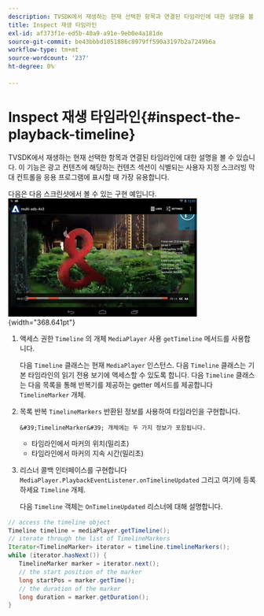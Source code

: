 ```yaml
---
description: TVSDK에서 재생하는 현재 선택한 항목과 연결된 타임라인에 대한 설명을 볼 수 있습니다. 이 기능은 광고 컨텐츠에 해당하는 컨텐츠 섹션이 식별되는 사용자 지정 스크러빙 막대 컨트롤을 응용 프로그램에 표시할 때 가장 유용합니다.
title: Inspect 재생 타임라인
exl-id: af373f1e-ed5b-40a9-a91e-9eb0e4a181de
source-git-commit: be43bbbd1051886c8979ff590a3197b2a7249b6a
workflow-type: tm+mt
source-wordcount: '237'
ht-degree: 0%

---
```


# Inspect 재생 타임라인{#inspect-the-playback-timeline}

TVSDK에서 재생하는 현재 선택한 항목과 연결된 타임라인에 대한 설명을 볼 수 있습니다. 이 기능은 광고 컨텐츠에 해당하는 컨텐츠 섹션이 식별되는 사용자 지정 스크러빙 막대 컨트롤을 응용 프로그램에 표시할 때 가장 유용합니다.

다음은 다음 스크린샷에서 볼 수 있는 구현 예입니다.  ![](assets/inspect-playback.jpg){width="368.641pt"}

1. 액세스 권한 `Timeline` 의 개체 `MediaPlayer` 사용 `getTimeline` 메서드를 사용합니다.

   다음 `Timeline` 클래스는 현재 `MediaPlayer` 인스턴스. 다음 `Timeline` 클래스는 기본 타임라인의 읽기 전용 보기에 액세스할 수 있도록 합니다. 다음 `Timeline` 클래스는 다음 목록을 통해 반복기를 제공하는 getter 메서드를 제공합니다 `TimelineMarker` 개체.

1. 목록 반복 `TimelineMarkers` 반환된 정보를 사용하여 타임라인을 구현합니다.

       &#39;TimelineMarker&#39; 개체에는 두 가지 정보가 포함됩니다.
   
   * 타임라인에서 마커의 위치(밀리초)
   * 타임라인에서 마커의 지속 시간(밀리초)

1. 리스너 콜백 인터페이스를 구현합니다 `MediaPlayer.PlaybackEventListener.onTimelineUpdated` 그리고 여기에 등록하세요 `Timeline` 개체.

   다음 `Timeline` 객체는 `OnTimelineUpdated` 리스너에 대해 설명합니다.

```java
// access the timeline object 
Timeline timeline = mediaPlayer.getTimeline(); 
// iterate through the list of TimelineMarkers 
Iterator<TimelineMarker> iterator = timeline.timelineMarkers(); 
while (iterator.hasNext()) { 
   TimelineMarker marker = iterator.next(); 
   // the start position of the marker 
   long startPos = marker.getTime(); 
   // the duration of the marker 
   long duration = marker.getDuration(); 
}
```
